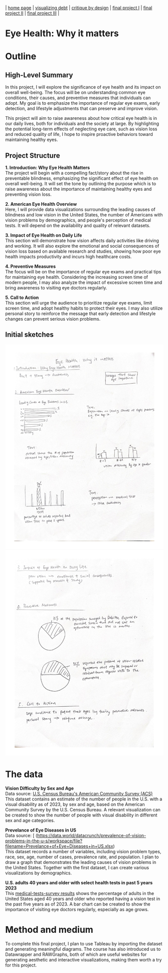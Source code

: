 | [home page](https://bingjie6.github.io/tswd-portfolio/) | [visualizing debt](visualizing-government-debt) | [critique by design](critique-by-design) | [final project I](final-project-part-one) | [final project II](final-project-part-two) | [final project III](final-project-part-three) |

# Eye Health: Why it matters

# Outline

## High-Level Summary
In this project, I will explore the significance of eye health and its impact on overall well-being. The focus will be on understanding common eye conditions, their causes, and preventive measures that individuals can adopt. My goal is to emphasize the importance of regular eye exams, early detection, and lifestyle adjustments that can preserve and improve vision.

This project will aim to raise awareness about how critical eye health is in our daily lives, both for individuals and the society at large. By highlighting the potential long-term effects of neglecting eye care, such as vision loss and reduced quality of life, I hope to inspire proactive behaviors toward maintaining healthy eyes.

## Project Structure
**1. Introduction: Why Eye Health Matters** <br />
The project will begin with a compelling fact/story about the rise in preventable blindness, emphasizing the significant effect of eye health on overall well-being. It will set the tone by outlining the purpose which is to raise awareness about the importance of maintaining healthy eyes and preventing vision loss.

**2. American Eye Health Overview** <br />
Here, I will provide data visualizations surrounding the leading causes of blindness and low vision in the United States, the number of Americans with vision problems by demographics, and people's perception of medical tests. It will depend on the availability and quality of relevant datasets.

**3. Impact of Eye Health on Daily Life** <br />
This section will demonstrate how vision affects daily activities like driving and working. It will also explore the emotional and social consequences of vision loss based on available research and studies, showing how poor eye health impacts productivity and incurs high healthcare costs.

**4. Preventive Measures** <br />
The focus will be on the importance of regular eye exams and practical tips for maintaining eye health. Considering the increasing screen time of modern people, I may also analyze the impact of excessive screen time and bring awareness to visiting eye doctors regularly.

**5. Call to Action** <br />
This section will urge the audience to prioritize regular eye exams, limit screen time, and adopt healthy habits to protect their eyes. I may also utilize personal story to reinforce the message that early detection and lifestyle changes can prevent serious vision problems.

## Initial sketches
![Sketch](final-project-sketch-1.jpg)
![Sketch Continue](final-project-sketch-2.jpg)

# The data
**Vision Difficulty by Sex and Age** <br />
Data source: [U.S. Census Bureau's American Community Survey (ACS)](https://data.census.gov/table/ACSDT1Y2023.B18103?q=B18103:%20Sex%20by%20Age%20by%20Vision%20Difficulty) <br />
This dataset contains an estimate of the number of people in the U.S. with a visual disability as of 2023, by sex and age, based on the American Community Survey by the U.S. Census Bureau. A relevant visualization can be created to show the number of people with visual disability in different sex and age categories.

**Prevelance of Eye Diseases in US** <br />
Data source: [ (https://data.world/datacrunch/prevalence-of-vision-problems-in-the-u-s/workspace/file?filename=Prevelance+of+Eye+Diseases+in+US.xlsx) <br />
This dataset records a number of variables, including vision problem types, race, sex, age, number of cases, prevalence rate, and population. I plan to draw a graph that demonstrates the leading causes of vision problems in the United States. Together with the first dataset, I can create various visualizations by demographics.

**U.S. adults 40 years and older with select health tests in past 5 years 2023** <br />
This [medical-tests-survey results](medical-tests-survey-results) shows the percentage of adults in the United States aged 40 years and older who reported having a vision test in the past five years as of 2023. A bar chart can be created to show the importance of visiting eye doctors regularly, especially as age grows.

# Method and medium
To complete this final project, I plan to use Tableau by importing the dataset and generating meaningful diagrams. The course has also introduced us to Datawrapper and RAWGraphs, both of which are useful websites for generating aesthetic and interactive visualizations, making them worth a try for this project.
